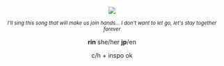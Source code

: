 <p align="center">
    
    
<img src="https://files.catbox.moe/c2z5vw.gif">

</p>


 <p align="center"><sub><i>I'll sing this song that will make us join hands...
 I don't want to let go, let's stay together forever</i></sub>
 </p>

<p align="center"><b>rin</b> she/her <b>jp</b>/en</p>    
<p align="center">c/h + inspo ok</p>
